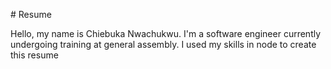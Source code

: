 # Resume


Hello, my name is Chiebuka Nwachukwu. I'm a software engineer currently undergoing training at general assembly. I used my skills in node to create this resume 


